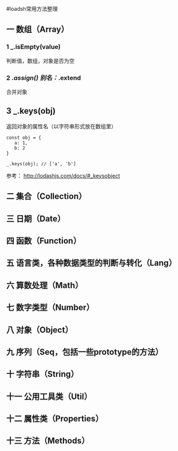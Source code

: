#loadsh常用方法整理

## 一 数组（Array）
### 1 _.isEmpty(value)

判断值，数组，对象是否为空

### 2 _.assign()  别名：_.extend
合并对象

## 3 _.keys(obj)
返回对象的属性名（以字符串形式放在数组里）


```
const obj = {
   a: 1,
   b: 2
}

_.keys(obj); // ['a', 'b'] 

```


参考：
http://lodashjs.com/docs/#_keysobject

## 二 集合（Collection）

## 三 日期（Date）

## 四 函数（Function）

## 五 语言类，各种数据类型的判断与转化（Lang）

## 六 算数处理（Math）

## 七 数字类型（Number）

## 八 对象（Object）

## 九 序列（Seq，包括一些prototype的方法）

## 十 字符串（String）

## 十一 公用工具类（Util）

## 十二 属性类（Properties）

## 十三 方法（Methods）
